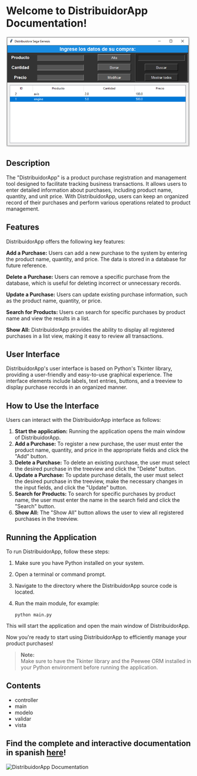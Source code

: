 # Welcome to DistribuidorApp Documentation!

<img src="./DistribuidorApp/img/interface.png" alt="DistribuidorApp Preview" width="500" height="300">

## Description

The "DistribuidorApp" is a product purchase registration and management tool designed to facilitate tracking business transactions. It allows users to enter detailed information about purchases, including product name, quantity, and unit price. With DistribuidorApp, users can keep an organized record of their purchases and perform various operations related to product management.

## Features

DistribuidorApp offers the following key features:

**Add a Purchase:** Users can add a new purchase to the system by entering the product name, quantity, and price. The data is stored in a database for future reference.

**Delete a Purchase:** Users can remove a specific purchase from the database, which is useful for deleting incorrect or unnecessary records.

**Update a Purchase:** Users can update existing purchase information, such as the product name, quantity, or price.

**Search for Products:** Users can search for specific purchases by product name and view the results in a list.

**Show All:** DistribuidorApp provides the ability to display all registered purchases in a list view, making it easy to review all transactions.

## User Interface

DistribuidorApp's user interface is based on Python's Tkinter library, providing a user-friendly and easy-to-use graphical experience. The interface elements include labels, text entries, buttons, and a treeview to display purchase records in an organized manner.

## How to Use the Interface

Users can interact with the DistribuidorApp interface as follows:

1. **Start the application:** Running the application opens the main window of DistribuidorApp.
2. **Add a Purchase:** To register a new purchase, the user must enter the product name, quantity, and price in the appropriate fields and click the "Add" button.
3. **Delete a Purchase:** To delete an existing purchase, the user must select the desired purchase in the treeview and click the "Delete" button.
4. **Update a Purchase:** To update purchase details, the user must select the desired purchase in the treeview, make the necessary changes in the input fields, and click the "Update" button.
5. **Search for Products:** To search for specific purchases by product name, the user must enter the name in the search field and click the "Search" button.
6. **Show All:** The "Show All" button allows the user to view all registered purchases in the treeview.

## Running the Application

To run DistribuidorApp, follow these steps:

1. Make sure you have Python installed on your system.
2. Open a terminal or command prompt.
3. Navigate to the directory where the DistribuidorApp source code is located.
4. Run the main module, for example:

   ```shell
   python main.py

This will start the application and open the main window of DistribuidorApp.

Now you're ready to start using DistribuidorApp to efficiently manage your product purchases!

> **Note:**  
> Make sure to have the Tkinter library and the Peewee ORM installed in your Python environment before running the application.

## Contents

- controller
- main
- modelo
- validar
- vista

## Find the complete and interactive documentation in spanish [here](https://github.com/AgustinNR/distribuidor_app_abmc/blob/main/DistribuidorApp/docs/_build/html/index.html)!

![DistribuidorApp Documentation](./DistribuidorApp/img/index_docu.png)
